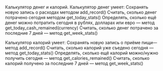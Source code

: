 Калькулятор денег и калорий.
Калькулятор денег умеет:
Сохранять новую запись о расходах методом add_record() Считать, сколько денег потрачено сегодня методом get_today_stats() Определять, сколько ещё денег можно потратить сегодня в рублях, долларах или евро — метод get_today_cash_remained(currency) Считать, сколько денег потрачено за последние 7 дней — метод get_week_stats()

Калькулятор калорий умеет:
Сохранять новую запись о приёме пищи— метод add_record() Считать, сколько калорий уже съедено сегодня — метод get_today_stats() Определять, сколько ещё калорий можно/нужно получить сегодня — метод get_calories_remained() Считать, сколько калорий получено за последние 7 дней — метод get_week_stats()
